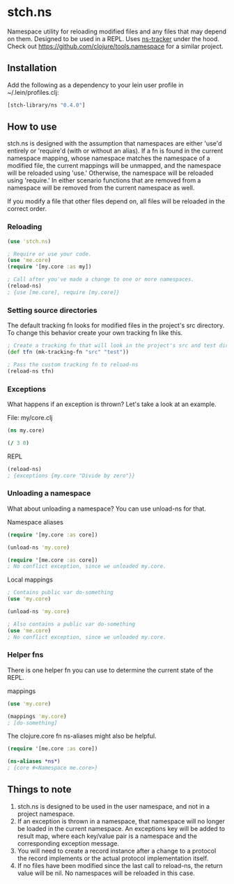 # stch.ns

Namespace utility for reloading modified files and any files that may depend on them. Designed to be used in a REPL. Uses [ns-tracker](https://github.com/weavejester/ns-tracker) under the hood.  Check out https://github.com/clojure/tools.namespace for a similar project.

## Installation

Add the following as a dependency to your lein user profile in ~/.lein/profiles.clj:

```clojure
[stch-library/ns "0.4.0"]
```

## How to use

stch.ns is designed with the assumption that namespaces are either 'use'd entirely or 'require'd (with or without an alias).  If a fn is found in the current namespace mapping, whose namespace matches the namespace of a modified file, the current mappings will be unmapped, and the namespace will be reloaded using 'use.'  Otherwise, the namespace will be reloaded using 'require.'  In either scenario functions that are removed from a namespace will be removed from the current namespace as well.

If you modify a file that other files depend on, all files will be reloaded in the correct order.

### Reloading

```clojure
(use 'stch.ns)

; Require or use your code.
(use 'me.core)
(require '[my.core :as my])

; Call after you've made a change to one or more namespaces.
(reload-ns)
; {use [me.core], require [my.core]}
```

### Setting source directories

The default tracking fn looks for modified files in the project's src directory.  To change this behavior create your own tracking fn like this.

```clojure
; Create a tracking fn that will look in the project's src and test directories.
(def tfn (mk-tracking-fn "src" "test"))

; Pass the custom tracking fn to reload-ns
(reload-ns tfn)
```

### Exceptions

What happens if an exception is thrown? Let's take a look at an example.

File: my/core.clj

```clojure
(ns my.core)

(/ 3 0)
```

REPL

```clojure
(reload-ns)
; {exceptions {my.core "Divide by zero"}}
```

### Unloading a namespace

What about unloading a namespace?  You can use unload-ns for that.

Namespace aliases

```clojure
(require '[my.core :as core])

(unload-ns 'my.core)

(require '[me.core :as core])
; No conflict exception, since we unloaded my.core.
```

Local mappings

```clojure
; Contains public var do-something
(use 'my.core)

(unload-ns 'my.core)

; Also contains a public var do-something
(use 'me.core)
; No conflict exception, since we unloaded my.core.
```

### Helper fns

There is one helper fn you can use to determine the current state of the REPL.

mappings

```clojure
(use 'my.core)

(mappings 'my.core)
; [do-something]
```

The clojure.core fn ns-aliases might also be helpful.

```clojure
(require '[me.core :as core])

(ns-aliases *ns*)
; {core #<Namespace me.core>}
```

## Things to note

1. stch.ns is designed to be used in the user namespace, and not in a project namespace.
2. If an exception is thrown in a namespace, that namespace will no longer be loaded in the current namespace.  An exceptions key will be added to result map, where each key/value pair is a namespace and the corresponding exception message.
3. You will need to create a record instance after a change to a protocol the record implements or the actual protocol implementation itself.
4. If no files have been modified since the last call to reload-ns, the return value will be nil. No namespaces will be reloaded in this case.











